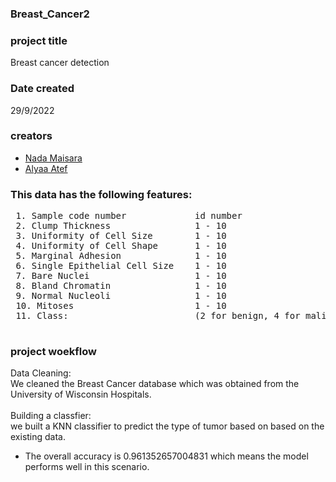 ### Breast_Cancer2
### project title
Breast cancer detection
### Date created 
29/9/2022
### creators
* <a href="https://github.com/nadamaisara">Nada Maisara</a>
* <a href="https://github.com/ALYAATEF">Alyaa Atef</a>
### This data has the following features:
<pre>
 1. Sample code number             id number
 2. Clump Thickness                1 - 10
 3. Uniformity of Cell Size        1 - 10
 4. Uniformity of Cell Shape       1 - 10
 5. Marginal Adhesion              1 - 10
 6. Single Epithelial Cell Size    1 - 10
 7. Bare Nuclei                    1 - 10
 8. Bland Chromatin                1 - 10
 9. Normal Nucleoli                1 - 10
 10. Mitoses                       1 - 10
 11. Class:                        (2 for benign, 4 for malignant)
 </pre>
 ### project woekflow
 Data Cleaning:<br>
 We cleaned the Breast Cancer database which was obtained from the University of Wisconsin Hospitals.<br>
 <br>Building a classfier:<br>
 we built a KNN classifier to predict the type of tumor based on based on the existing data.
 * The overall accuracy is 0.961352657004831 which means the model performs well in this scenario.
